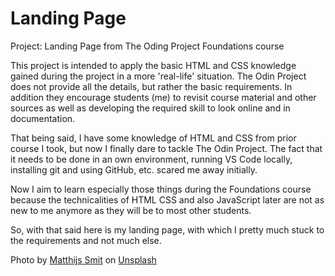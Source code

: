 # Landing Page
Project: Landing Page from The Oding Project Foundations course

This project is intended to apply the basic HTML and CSS knowledge gained during the project in a more 'real-life' situation. 
The Odin Project does not provide all the details, but rather the basic requirements. 
In addition they encourage students (me) to revisit course material and other sources as well as developing the required skill to look online and in documentation.

That being said, I have some knowledge of HTML and CSS from prior course I took, but now I finally dare to tackle The Odin Project. 
The fact that it needs to be done in an own environment, running VS Code locally, installing git and using GitHub, etc. scared me away initially. 

Now I aim to learn especially those things during the Foundations course because the technicalities of HTML CSS and also JavaScript later are not as new to me anymore as they will be to most other students.

So, with that said here is my landing page, with which I pretty much stuck to the requirements and not much else. 

Photo by [Matthijs Smit](https://unsplash.com/@matthijssm?utm_content=creditCopyText&utm_medium=referral&utm_source=unsplash) on [Unsplash](https://unsplash.com/photos/pair-of-brown-wooden-drumsticks-on-top-of-white-and-gray-musical-drum-bRG2C0FAQEY?utm_content=creditCopyText&utm_medium=referral&utm_source=unsplash)

  